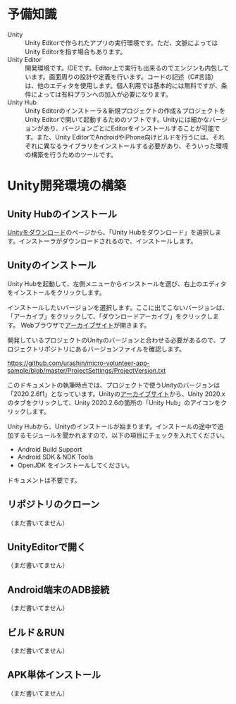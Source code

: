 # 予備知識

<dl>
  <dt>Unity</dt>
  <dd>Unity Editorで作られたアプリの実行環境です。ただ、文脈によってはUnity Editorを指す場合もあります。</dd>

  <dt>Unity Editor</dt>
  <dd>開発環境です。IDEです。Editor上で実行も出来るのでエンジンも内包しています。画面周りの設計や定義を行います。コードの記述（C#言語）は、他のエディタを使用します。個人利用では基本的には無料ですが、条件によっては有料プランへの加入が必要になります。</dd>

  <dt>Unity Hub</dt>
  <dd>Unity Editorのインストーラ＆新規プロジェクトの作成＆プロジェクトをUnity Editorで開いて起動するためのソフトです。Unityには細かなバージョンがあり、バージョンごとにEditorをインストールすることが可能です。また、Unity EditorでAndroidやiPhone向けビルドを行うには、それぞれに異なるライブラリをインストールする必要があり、そういった環境の構築を行うためのツールです。</dd>
</dl>

# Unity開発環境の構築

## Unity Hubのインストール

[Unityをダウンロード](https://unity3d.com/jp/get-unity/download)のページから、「Unity Hubをダウンロード」を選択します。インストーラがダウンロードされるので、インストールします。

## Unityのインストール
Unity Hubを起動して、左側メニューからインストールを選び、右上のエディタをインストールをクリックします。

インストールしたいバージョンを選択します。ここに出てこないバージョンは、「アーカイブ」をクリックして、「ダウンロードアーカイブ」をクリックします。
Webブラウザで[アーカイブサイト](https://unity3d.com/jp/get-unity/download/archive)が開きます。

開発しているプロジェクトのUnityのバージョンと合わせる必要があるので、プロジェクトリポジトリにあるバージョンファイルを確認します。

https://github.com/urashin/micro-volunteer-app-sample/blob/master/ProjectSettings/ProjectVersion.txt

このドキュメントの執筆時点では、プロジェクトで使うUnityのバージョンは「2020.2.6f1」となっています。Unityの[アーカイブサイト](https://unity3d.com/jp/get-unity/download/archive)から、Unity 2020.xのタブをクリックして、Unity 2020.2.6の箇所の「Unity Hub」のアイコンをクリックします。

Unity Hubから、Unityのインストールが始まります。インストールの途中で追加するモジュールを聞かれますので、以下の項目にチェックを入れてください。
* Android Build Support
* Android SDK & NDK Tools
* OpenJDK
をインストールしてください。

ドキュメントは不要です。

## リポジトリのクローン

（まだ書いてません）

## UnityEditorで開く

（まだ書いてません）

## Android端末のADB接続

（まだ書いてません）

## ビルド＆RUN

（まだ書いてません）

## APK単体インストール

（まだ書いてません）
